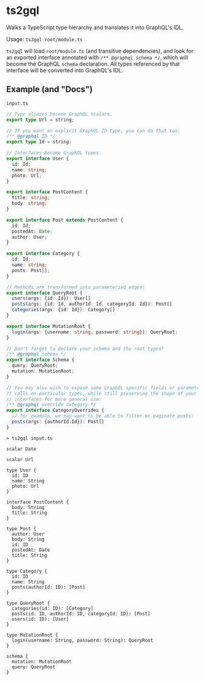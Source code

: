 # ts2gql

Walks a TypeScript type hierarchy and translates it into GraphQL's IDL.

Usage: `ts2gql root/module.ts`

`ts2gql` will load `root/module.ts` (and transitive dependencies), and look for an exported interface annotated with `/** @graphql schema */`, which will become the GraphQL `schema` declaration.  All types referenced by that interface will be converted into GraphQL's IDL.

## Example (and "Docs")

`input.ts`
```ts
// Type aliases become GraphQL scalars.
export type Url = string;

// If you want an explicit GraphQL ID type, you can do that too:
/** @graphql ID */
export type Id = string;

// Interfaces become GraphQL types.
export interface User {
  id: Id;
  name: string;
  photo: Url;
}

export interface PostContent {
  title: string;
  body: string;
}

export interface Post extends PostContent {
  id: Id;
  postedAt: Date;
  author: User;
}

export interface Category {
  id: Id;
  name: string;
  posts: Post[];
}

// Methods are transformed into parameteried edges:
export interface QueryRoot {
  users(args: {id: Id}): User[]
  posts(args: {id: Id, authorId: Id, categoryId: Id}): Post[]
  categories(args: {id: Id}): Category[]
}

export interface MutationRoot {
  login(args: {username: string, password: string}): QueryRoot;
}

// Don't forget to declare your schema and the root types!
/** @graphql schema */
export interface Schema {
  query: QueryRoot;
  mutation: MutationRoot;
}

// You may also wish to expose some GraphQL specific fields or parameterized
// calls on particular types, while still preserving the shape of your
// interfaces for more general use:
/** @graphql override Category */
export interface CategoryOverrides {
  // for example, we may want to be able to filter or paginate posts:
  posts(args: {authorId:Id}): Post[]
}
```

```
> ts2gql input.ts

scalar Date

scalar Url

type User {
  id: ID
  name: String
  photo: Url
}

interface PostContent {
  body: String
  title: String
}

type Post {
  author: User
  body: String
  id: ID
  postedAt: Date
  title: String
}

type Category {
  id: ID
  name: String
  posts(authorId: ID): [Post]
}

type QueryRoot {
  categories(id: ID): [Category]
  posts(id: ID, authorId: ID, categoryId: ID): [Post]
  users(id: ID): [User]
}

type MutationRoot {
  login(username: String, password: String): QueryRoot
}

schema {
  mutation: MutationRoot
  query: QueryRoot
}

```
